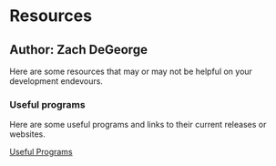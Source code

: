 <!-- @format -->

# Resources

## Author: Zach DeGeorge

Here are some resources that may or may not be helpful on your development endevours.

### Useful programs

Here are some useful programs and links to their current releases or websites.

[Useful Programs](/docs/useful_programs.md)
